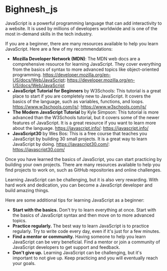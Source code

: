 # Bighnesh_js
JavaScript is a powerful programming language that can add interactivity to a website. It is used by millions of developers worldwide and is one of the most in-demand skills in the tech industry.

If you are a beginner, there are many resources available to help you learn JavaScript. Here are a few of my recommendations:

* **Mozilla Developer Network (MDN)**: The MDN web docs are a comprehensive resource for learning JavaScript. They cover everything from the basics of syntax to more advanced topics like object-oriented programming.
https://developer.mozilla.org/en-US/docs/Web/JavaScript: https://developer.mozilla.org/en-US/docs/Web/JavaScript
* **JavaScript Tutorial for Beginners** by W3Schools: This tutorial is a great place to start if you are completely new to JavaScript. It covers the basics of the language, such as variables, functions, and loops.
https://www.w3schools.com/js/: https://www.w3schools.com/js/
* **The Modern JavaScript Tutorial** by Kyle Simpson: This tutorial is more advanced than the W3Schools tutorial, but it covers some of the newer features of JavaScript. It is a great resource if you want to learn more about the language.
https://javascript.info/: https://javascript.info/
* **JavaScript30** by Wes Bos: This is a free course that teaches you JavaScript by building 30 small projects. It is a great way to learn JavaScript by doing.
https://javascript30.com/: https://javascript30.com/

Once you have learned the basics of JavaScript, you can start practicing by building your own projects. There are many resources available to help you find projects to work on, such as GitHub repositories and online challenges.

Learning JavaScript can be challenging, but it is also very rewarding. With hard work and dedication, you can become a JavaScript developer and build amazing things.

Here are some additional tips for learning JavaScript as a beginner:

* **Start with the basics.** Don't try to learn everything at once. Start with the basics of JavaScript syntax and then move on to more advanced topics.
* **Practice regularly.** The best way to learn JavaScript is to practice regularly. Try to write code every day, even if it's just for a few minutes.
* **Find a mentor or community.** Having someone to help you learn JavaScript can be very beneficial. Find a mentor or join a community of JavaScript developers to get support and feedback.
* **Don't give up.** Learning JavaScript can be challenging, but it's important to not give up. Keep practicing and you will eventually reach your goals.
